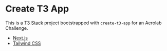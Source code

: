 # Create T3 App

This is a [T3 Stack](https://create.t3.gg/) project bootstrapped with `create-t3-app` for an Aerolab Challenge.

- [Next.js](https://nextjs.org)
- [Tailwind CSS](https://tailwindcss.com)